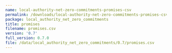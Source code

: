```yaml
---
name: local-authority-net-zero-commitments-promises-csv
permalink: /downloads/local-authority-net-zero-commitments-promises-csv/0_7
package: local_authority_net_zero_commitments
title: promises
filename: promises.csv
version: '0.7'
full_version: 0.7.0
file: /data/local_authority_net_zero_commitments/0.7/promises.csv
---
```


